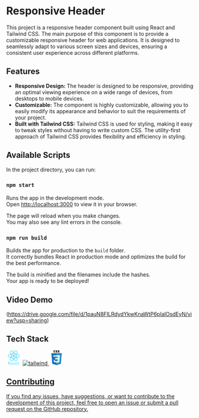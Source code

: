 # Responsive Header

This project is a responsive header component built using React and Tailwind CSS. The main purpose of this component is to provide a customizable responsive header for web applications. It is designed to seamlessly adapt to various screen sizes and devices, ensuring a consistent user experience across different platforms.

## Features

- **Responsive Design:** The header is designed to be responsive, providing an optimal viewing experience on a wide range of devices, from desktops to mobile devices.
- **Customizable:** The component is highly customizable, allowing you to easily modify its appearance and behavior to suit the requirements of your project.
- **Built with Tailwind CSS:** Tailwind CSS is used for styling, making it easy to tweak styles without having to write custom CSS. The utility-first approach of Tailwind CSS provides flexibility and efficiency in styling.



## Available Scripts

In the project directory, you can run:

### `npm start`

Runs the app in the development mode.\
Open [http://localhost:3000](http://localhost:3000) to view it in your browser.

The page will reload when you make changes.\
You may also see any lint errors in the console.

### `npm run build`

Builds the app for production to the `build` folder.\
It correctly bundles React in production mode and optimizes the build for the best performance.

The build is minified and the filenames include the hashes.\
Your app is ready to be deployed!

## Video Demo

(https://drive.google.com/file/d/1pauN8FILRdydYkwKnaWtP6pIalOsdEyN/view?usp=sharing)

## Tech Stack
<p><img src="https://raw.githubusercontent.com/devicons/devicon/master/icons/react/react-original-wordmark.svg" alt="react" width="40" height="40"/> </a> <a href="https://redux.js.org" target="_blank" rel="noreferrer"> <img src="https://www.vectorlogo.zone/logos/tailwindcss/tailwindcss-icon.svg" alt="tailwind" width="40" height="40"/> <img src="https://raw.githubusercontent.com/devicons/devicon/master/icons/css3/css3-original-wordmark.svg" alt="css3" width="40" height="40"/></p>


## Contributing

If you find any issues, have suggestions, or want to contribute to the development of this project, feel free to open an issue or submit a pull request on the GitHub repository.
